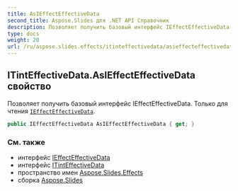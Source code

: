 ```yaml
---
title: AsIEffectEffectiveData
second_title: Aspose.Slides для .NET API Справочник
description: Позволяет получить базовый интерфейс IEffectEffectiveData. Только для чтения IEffectEffectiveData aspose.slides.effects/ieffecteffectivedata.
type: docs
weight: 20
url: /ru/aspose.slides.effects/itinteffectivedata/asieffecteffectivedata/
---
```


## ITintEffectiveData.AsIEffectEffectiveData свойство

Позволяет получить базовый интерфейс IEffectEffectiveData. Только для чтения [`IEffectEffectiveData`](../../ieffecteffectivedata).

```csharp
public IEffectEffectiveData AsIEffectEffectiveData { get; }
```

### См. также

* интерфейс [IEffectEffectiveData](../../ieffecteffectivedata)
* интерфейс [ITintEffectiveData](../../itinteffectivedata)
* пространство имен [Aspose.Slides.Effects](../../itinteffectivedata)
* сборка [Aspose.Slides](../../../)

<!-- DO NOT EDIT: сгенерировано xmldocmd для Aspose.Slides.dll -->
